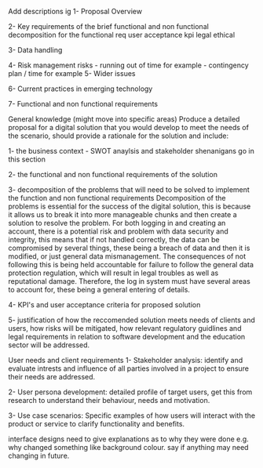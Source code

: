 Add descriptions ig
1- Proposal Overview

2- Key requirements of the brief
functional and non functional
decomposition for the functional req
user acceptance 
kpi
legal ethical 

3- Data handling

4- Risk management
risks - running out of time for example - contingency plan / time for example
5- Wider issues

6- Current practices in emerging technology

7- Functional and non functional requirements

General knowledge (might move into specific areas)
Produce a detailed proposal for a digital solution that you would develop to meet the needs of the scenario, should provide a rationale for the solution and include:

1- the business context - SWOT anaylsis and stakeholder shenanigans go in this section

2- the functional and non functional requirements of the solution

3- decomposition of the problems that will need to be solved to implement the function and non functional requirements
Decomposition of the problems is essential for the success of the digital solution, this is because it allows us to break it into more manageable chunks and then create a solution to resolve the problem. For both logging in and creating an account, there is a potential risk and problem with data security and integrity, this means that if not handled correctly, the data can be compromised by several things, these being a breach of data and then it is modified, or just general data mismanagement. The consequences of not following this is being held accountable for failure to follow the general data protection regulation, which will result in legal troubles as well as reputational damage. Therefore, the log in system must have several areas to account for, these being a general entering of details.

4- KPI's and user acceptance criteria for proposed solution

5- justification of how the reccomended solution meets needs of clients and users, how risks will be mitigated, how relevant regulatory guidlines and legal requirements in relation to software development and the education sector will be addressed.

User needs and client requirements
1- Stakeholder analysis: identify and evaluate intrests and influence of all parties involved in a project to ensure their needs are addressed.

2- User persona development: detailed profile of target users, get this from research to understand their behaviour, needs and motivation.

3- Use case scenarios: Specific examples of how users will interact with the product or service to clarify functionality and benefits.





interface designs need to give explanations as to why they were done
e.g. why changed something like background colour.
say if anything may need changing in future.

